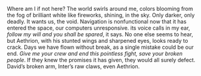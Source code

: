 Where am I if not here? The world swirls around me, colors blooming from the fog of brilliant white like fireworks, shining, in the sky. Only darker, only deadly.  It wants us, the void. Navigation is nonfunctional now that it has entered the space, our computers unresponsive. its voice calls in my ear, *follow my will and you shall be spared*, it says. No one else seems to hear, but Aethrion, with his stunted wings and sharpened eyes, looks ready to crack. Days we have flown without break, as a single mistake could be our end. *Give me your crew and end this pointless fight, save your broken people*. If they knew the promises it has given, they would all surely defect. David’s broken arm, Inter’s raw claws, even Aethrion. 
